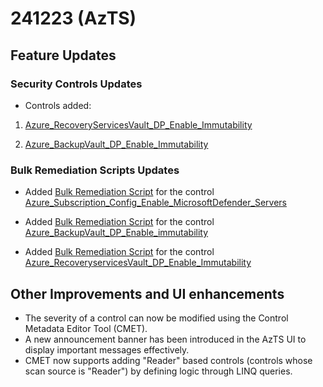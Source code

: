 # 241223 (AzTS)

## Feature Updates

### Security Controls Updates
* Controls added:
1. [Azure_RecoveryServicesVault_DP_Enable_Immutability](../Control%20coverage/Feature/RecoveryServicesVault.md/#azure_recoveryservicesvault_dp_enable_immutability)

2. [Azure_BackupVault_DP_Enable_Immutability](../Control%20coverage/Feature/BackupVault.md/#azure_backupvault_dp_enable_immutability)


### Bulk Remediation Scripts Updates
 * Added [Bulk Remediation Script](../Scripts/RemediationScripts/Remediate-EnableMicrosoftDefenders.ps1) for the control 
 [Azure_Subscription_Config_Enable_MicrosoftDefender_Servers](../Control%20coverage/Feature/SubscriptionCore.md/#azure_subscription_config_enable_microsoftDefender_servers)

* Added [Bulk Remediation Script](../Scripts/RemediationScripts/Remediate-EnableImmutabilitySettingForBackupVault.ps1) for the control 
 [Azure_BackupVault_DP_Enable_immutability](../Control%20coverage/Feature/BackupVault.md/#azure_backupvault_dp_enable_immutability)

* Added [Bulk Remediation Script](../Scripts/RemediationScripts/Remediate-EnableImmutabilitySettingForRecoveryServiceVault.ps1) for the control 
 [Azure_RecoveryservicesVault_DP_Enable_Immutability](../Control%20coverage/Feature/RecoveryServicesVault.md/#azure_recoveryservicesvault_dp_enable_immutability)
 

## Other Improvements and UI enhancements
* The severity of a control can now be modified using the Control Metadata Editor Tool (CMET).
* A new announcement banner has been introduced in the AzTS UI to display important messages effectively.
* CMET now supports adding "Reader" based controls (controls whose scan source is "Reader") by defining logic through LINQ queries.
